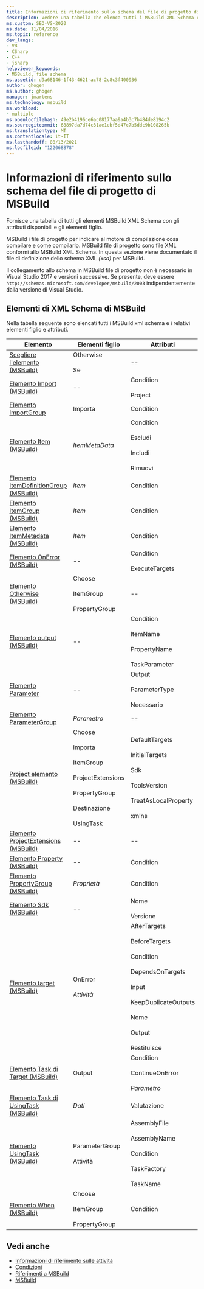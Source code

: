 ```yaml
---
title: Informazioni di riferimento sullo schema del file di progetto di MSBuild | Microsoft Docs
description: Vedere una tabella che elenca tutti i MSBuild XML Schema con gli attributi disponibili e gli elementi figlio.
ms.custom: SEO-VS-2020
ms.date: 11/04/2016
ms.topic: reference
dev_langs:
- VB
- CSharp
- C++
- jsharp
helpviewer_keywords:
- MSBuild, file schema
ms.assetid: d9a68146-1f43-4621-ac78-2c8c3f400936
author: ghogen
ms.author: ghogen
manager: jmartens
ms.technology: msbuild
ms.workload:
- multiple
ms.openlocfilehash: 49e2b4196ce6ac08177aa9a4b3c7b484de8194c2
ms.sourcegitcommit: 68897da7d74c31ae1ebf5d47c7b5ddc9b108265b
ms.translationtype: MT
ms.contentlocale: it-IT
ms.lasthandoff: 08/13/2021
ms.locfileid: "122068878"
---
```

# <a name="msbuild-project-file-schema-reference"></a>Informazioni di riferimento sullo schema del file di progetto di MSBuild

Fornisce una tabella di tutti gli elementi MSBuild XML Schema con gli attributi disponibili e gli elementi figlio.

 MSBuild i file di progetto per indicare al motore di compilazione cosa compilare e come compilarlo. MSBuild file di progetto sono file XML conformi allo MSBuild XML Schema. In questa sezione viene documentato il file di definizione dello schema XML *(xsd)* per MSBuild.

Il collegamento allo schema in MSBuild file di progetto non è necessario in Visual Studio 2017 e versioni successive. Se presente, deve essere ` http://schemas.microsoft.com/developer/msbuild/2003` indipendentemente dalla versione di Visual Studio.

## <a name="msbuild-xml-schema-elements"></a>Elementi di XML Schema di MSBuild

 Nella tabella seguente sono elencati tutti i MSBuild xml schema e i relativi elementi figlio e attributi.

|Elemento|Elementi figlio|Attributi|
|-------------|--------------------|----------------|
|[Scegliere l'elemento (MSBuild)](../msbuild/choose-element-msbuild.md)|Otherwise<br /><br /> Se|--|
|[Elemento Import (MSBuild)](../msbuild/import-element-msbuild.md)|--|Condition<br /><br /> Project|
|[Elemento ImportGroup](../msbuild/importgroup-element.md)|Importa|Condition|
|[Elemento Item (MSBuild)](../msbuild/item-element-msbuild.md)|*ItemMetaData*|Condition<br /><br /> Escludi<br /><br /> Includi<br /><br /> Rimuovi|
|[Elemento ItemDefinitionGroup (MSBuild)](../msbuild/itemdefinitiongroup-element-msbuild.md)|*Item*|Condition|
|[Elemento ItemGroup (MSBuild)](../msbuild/itemgroup-element-msbuild.md)|*Item*|Condition|
|[Elemento ItemMetadata (MSBuild)](../msbuild/itemmetadata-element-msbuild.md)|*Item*|Condition|
|[Elemento OnError (MSBuild)](../msbuild/onerror-element-msbuild.md)|--|Condition<br /><br /> ExecuteTargets|
|[Elemento Otherwise (MSBuild)](../msbuild/otherwise-element-msbuild.md)|Choose<br /><br /> ItemGroup<br /><br /> PropertyGroup|--|
|[Elemento output (MSBuild)](../msbuild/output-element-msbuild.md)|--|Condition<br /><br /> ItemName<br /><br /> PropertyName<br /><br /> TaskParameter|
|[Elemento Parameter](../msbuild/parameter-element.md)|--|Output<br /><br /> ParameterType<br /><br /> Necessario|
|[Elemento ParameterGroup](../msbuild/parametergroup-element.md)|*Parametro*|--|
|[Project elemento (MSBuild)](../msbuild/project-element-msbuild.md)|Choose<br /><br /> Importa<br /><br /> ItemGroup<br /><br /> ProjectExtensions<br /><br /> PropertyGroup<br /><br /> Destinazione<br /><br /> UsingTask|DefaultTargets<br /><br /> InitialTargets<br /><br /> Sdk<br /><br /> ToolsVersion<br /><br /> TreatAsLocalProperty<br /><br /> xmlns|
|[Elemento ProjectExtensions (MSBuild)](../msbuild/projectextensions-element-msbuild.md)|--|--|
|[Elemento Property (MSBuild)](../msbuild/property-element-msbuild.md)|--|Condition|
|[Elemento PropertyGroup (MSBuild)](../msbuild/propertygroup-element-msbuild.md)|*Proprietà*|Condition|
|[Elemento Sdk (MSBuild)](../msbuild/sdk-element-msbuild.md)|--|Nome<br /><br /> Versione|
|[Elemento target (MSBuild)](../msbuild/target-element-msbuild.md)|OnError<br /><br /> *Attività*|AfterTargets<br /><br /> BeforeTargets<br /><br /> Condition<br /><br /> DependsOnTargets<br /><br /> Input<br /><br /> KeepDuplicateOutputs<br /><br /> Nome<br /><br /> Output<br /><br /> Restituisce|
|[Elemento Task di Target (MSBuild)](../msbuild/task-element-msbuild.md)|Output|Condition<br /><br /> ContinueOnError<br /><br /> *Parametro*|
|[Elemento Task di UsingTask (MSBuild)](../msbuild/taskbody-element-msbuild.md)|*Dati*|Valutazione|
|[Elemento UsingTask (MSBuild)](../msbuild/usingtask-element-msbuild.md)|ParameterGroup<br /><br /> Attività|AssemblyFile<br /><br /> AssemblyName<br /><br /> Condition<br /><br /> TaskFactory<br /><br /> TaskName|
|[Elemento When (MSBuild)](../msbuild/when-element-msbuild.md)|Choose<br /><br /> ItemGroup<br /><br /> PropertyGroup|Condition|

## <a name="see-also"></a>Vedi anche

- [Informazioni di riferimento sulle attività](../msbuild/msbuild-task-reference.md)
- [Condizioni](../msbuild/msbuild-conditions.md)
- [Riferimenti a MSBuild](../msbuild/msbuild-reference.md)
- [MSBuild](../msbuild/msbuild.md)
